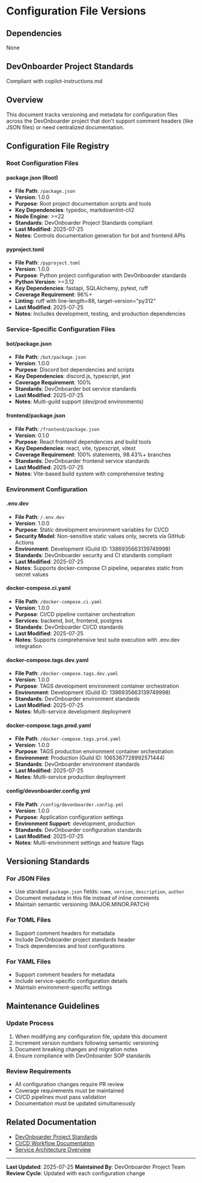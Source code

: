 # Configuration File Versions

<!--
File: CONFIG_VERSIONS.md
Version: 1.0.0
Author: DevOnboarder Project
Created: 2025-07-25
Updated: 2025-07-25
Purpose: Track versioning metadata for configuration files
-->

## Dependencies

None

## DevOnboarder Project Standards

Compliant with copilot-instructions.md

## Overview

This document tracks versioning and metadata for configuration files across the DevOnboarder project that don't support comment headers (like JSON files) or need centralized documentation.

## Configuration File Registry

### Root Configuration Files

#### package.json (Root)

- **File Path**: `/package.json`
- **Version**: 1.0.0
- **Purpose**: Root project documentation scripts and tools
- **Key Dependencies**: typedoc, markdownlint-cli2
- **Node Engine**: >=22
- **Standards**: DevOnboarder Project Standards compliant
- **Last Modified**: 2025-07-25
- **Notes**: Controls documentation generation for bot and frontend APIs

#### pyproject.toml

- **File Path**: `/pyproject.toml`
- **Version**: 1.0.0
- **Purpose**: Python project configuration with DevOnboarder standards
- **Python Version**: >=3.12
- **Key Dependencies**: fastapi, SQLAlchemy, pytest, ruff
- **Coverage Requirement**: 96%+
- **Linting**: ruff with line-length=88, target-version="py312"
- **Last Modified**: 2025-07-25
- **Notes**: Includes development, testing, and production dependencies

### Service-Specific Configuration Files

#### bot/package.json

- **File Path**: `/bot/package.json`
- **Version**: 1.0.0
- **Purpose**: Discord bot dependencies and scripts
- **Key Dependencies**: discord.js, typescript, jest
- **Coverage Requirement**: 100%
- **Standards**: DevOnboarder bot service standards
- **Last Modified**: 2025-07-25
- **Notes**: Multi-guild support (dev/prod environments)

#### frontend/package.json

- **File Path**: `/frontend/package.json`
- **Version**: 0.1.0
- **Purpose**: React frontend dependencies and build tools
- **Key Dependencies**: react, vite, typescript, vitest
- **Coverage Requirement**: 100% statements, 98.43%+ branches
- **Standards**: DevOnboarder frontend service standards
- **Last Modified**: 2025-07-25
- **Notes**: Vite-based build system with comprehensive testing

### Environment Configuration

#### .env.dev

- **File Path**: `/.env.dev`
- **Version**: 1.0.0
- **Purpose**: Static development environment variables for CI/CD
- **Security Model**: Non-sensitive static values only, secrets via GitHub Actions
- **Environment**: Development (Guild ID: 1386935663139749998)
- **Standards**: DevOnboarder security and CI standards compliant
- **Last Modified**: 2025-07-25
- **Notes**: Supports docker-compose CI pipeline, separates static from secret values

#### docker-compose.ci.yaml

- **File Path**: `/docker-compose.ci.yaml`
- **Version**: 1.0.0
- **Purpose**: CI/CD pipeline container orchestration
- **Services**: backend, bot, frontend, postgres
- **Standards**: DevOnboarder CI/CD standards
- **Last Modified**: 2025-07-25
- **Notes**: Supports comprehensive test suite execution with .env.dev integration

#### docker-compose.tags.dev.yaml

- **File Path**: `/docker-compose.tags.dev.yaml`
- **Version**: 1.0.0
- **Purpose**: TAGS development environment container orchestration
- **Environment**: Development (Guild ID: 1386935663139749998)
- **Standards**: DevOnboarder environment standards
- **Last Modified**: 2025-07-25
- **Notes**: Multi-service development deployment

#### docker-compose.tags.prod.yaml

- **File Path**: `/docker-compose.tags.prod.yaml`
- **Version**: 1.0.0
- **Purpose**: TAGS production environment container orchestration
- **Environment**: Production (Guild ID: 1065367728992571444)
- **Standards**: DevOnboarder environment standards
- **Last Modified**: 2025-07-25
- **Notes**: Multi-service production deployment

#### config/devonboarder.config.yml

- **File Path**: `/config/devonboarder.config.yml`
- **Version**: 1.0.0
- **Purpose**: Application configuration settings
- **Environment Support**: development, production
- **Standards**: DevOnboarder configuration standards
- **Last Modified**: 2025-07-25
- **Notes**: Multi-environment settings and feature flags

## Versioning Standards

### For JSON Files

- Use standard `package.json` fields: `name`, `version`, `description`, `author`
- Document metadata in this file instead of inline comments
- Maintain semantic versioning (MAJOR.MINOR.PATCH)

### For TOML Files

- Support comment headers for metadata
- Include DevOnboarder project standards header
- Track dependencies and tool configurations

### For YAML Files

- Support comment headers for metadata
- Include service-specific configuration details
- Maintain environment-specific settings

## Maintenance Guidelines

### Update Process

1. When modifying any configuration file, update this document
2. Increment version numbers following semantic versioning
3. Document breaking changes and migration notes
4. Ensure compliance with DevOnboarder SOP standards

### Review Requirements

- All configuration changes require PR review
- Coverage requirements must be maintained
- CI/CD pipelines must pass validation
- Documentation must be updated simultaneously

## Related Documentation

- [DevOnboarder Project Standards](../.github/copilot-instructions.md)
- [CI/CD Workflow Documentation](../docs/ci-workflow.md)
- [Service Architecture Overview](../docs/architecture.svg)

---

**Last Updated**: 2025-07-25
**Maintained By**: DevOnboarder Project Team
**Review Cycle**: Updated with each configuration change
